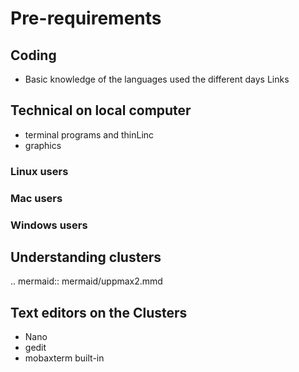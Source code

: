 # Pre-requirements

## Coding

- Basic knowledge of the languages used the different days
  Links
## Technical on local computer
- terminal programs and thinLinc
- graphics

### Linux users

### Mac users

### Windows users

## Understanding clusters

.. mermaid:: mermaid/uppmax2.mmd

## Text editors on the Clusters
- Nano
- gedit
- mobaxterm built-in
